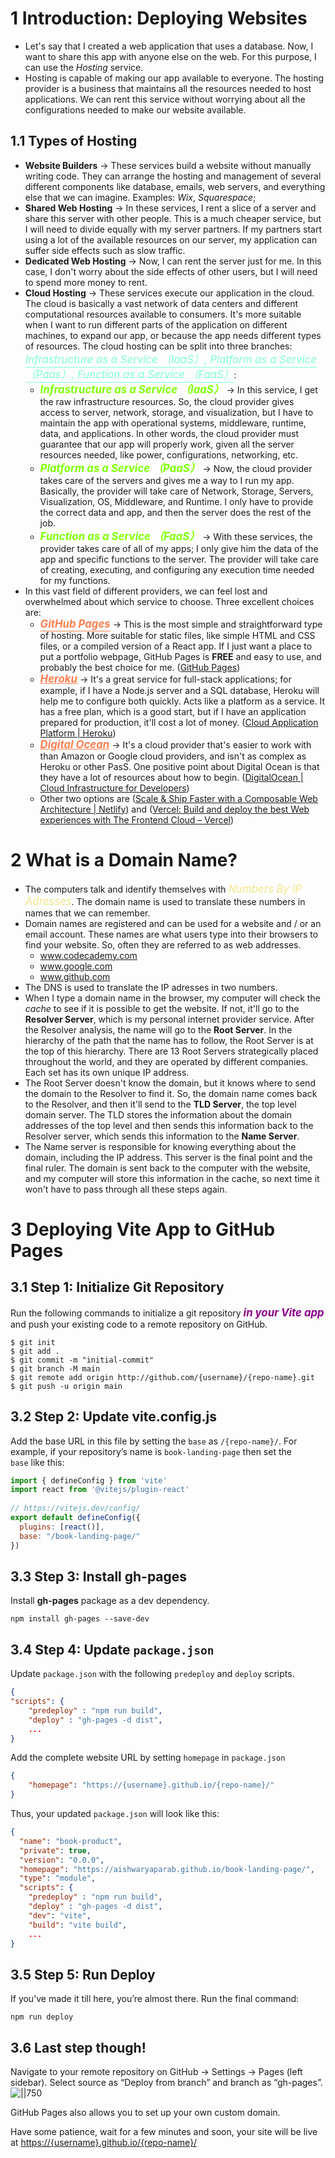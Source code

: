 # 1 Introduction: Deploying Websites

- Let's say that I created a web application that uses a database. Now, I want to share this app with anyone else on the web. For this purpose, I can use the *Hosting* service.
- Hosting is capable of making our app available to everyone. The hosting provider is a business that maintains all the resources needed to host applications. We can rent this service without worrying about all the configurations needed to make our website available.

## 1.1 Types of Hosting

- **Website Builders** -> These services build a website without manually writing code. They can arrange the hosting and management of several different components like database, emails, web servers, and everything else that we can imagine. Examples: *Wix*, *Squarespace*;
- **Shared Web Hosting** -> In these services, I rent a slice of a server and share this server with other people. This is a much cheaper service, but I will need to divide equally with my server partners. If my partners start using a lot of the available resources on our server, my application can suffer side effects such as slow traffic.
- **Dedicated Web Hosting** -> Now, I can rent the server just for me. In this case, I don't worry about the side effects of other users, but I will need to spend more money to rent.
- **Cloud Hosting** -> These services execute our application in the cloud. The cloud is basically a vast network of data centers and different computational resources available to consumers. It's more suitable when I want to run different parts of the application on different machines, to expand our app, or because the app needs different types of resources. The cloud hosting can be split into three branches: <span style="color: Aquamarine; font-size: 1.2em;"><em style="color: inherit; text-decoration: underline; text-underline-offset: 6px">Infrastructure as a Service （IaaS）, Platform as a Service （Paas）, Function as a Service （FaaS）</em></span>:
	- <span style="color: chartreuse; font-size: 1.2em;"><strong style="color: inherit;"><em style="color: inherit;">Infrastructure as a Service （IaaS）</em></strong></span> -> In this service, I get the raw infrastructure resources. So, the cloud provider gives access to server, network, storage, and visualization, but I have to maintain the app with operational systems, middleware, runtime, data, and applications. In other words, the cloud provider must guarantee that our app will properly work, given all the server resources needed, like power, configurations, networking, etc.
	- <span style="color: chartreuse; font-size: 1.2em;"><strong style="color: inherit;"><em style="color: inherit;">Platform as a Service （PaaS）</em></strong></span> -> Now, the cloud provider takes care of the servers and gives me a way to I run my app. Basically, the provider will take care of Network, Storage, Servers, Visualization, OS, Middleware, and Runtime. I only have to provide the correct data and app, and then the server does the rest of the job.
	- <span style="color: chartreuse; font-size: 1.2em;"><strong style="color: inherit;"><em style="color: inherit;">Function as a Service （FaaS）</em></strong></span> -> With these services, the provider takes care of all of my apps; I only give him the data of the app and specific functions to the server. The provider will take care of creating, executing, and configuring any execution time needed for my functions.
- In this vast field of different providers, we can feel lost and overwhelmed about which service to choose. Three excellent choices are:
	- <span style="color: coral; font-size: 1.2em;"><strong style="color: inherit;"><em style="color: inherit; text-decoration: underline; text-underline-offset: 5px;">GitHub Pages</em></strong></span> -> This is the most simple and straightforward type of hosting. More suitable for static files, like simple HTML and CSS files, or a compiled version of a React app. If I just want a place to put a portfolio webpage, GitHub Pages is **FREE** and easy to use, and probably the best choice for me. ([GitHub Pages](https://pages.github.com/))
	-  <span style="color: coral; font-size: 1.2em;"><strong style="color: inherit;"><em style="color: inherit; text-decoration: underline; text-underline-offset: 5 px;">Heroku</em></strong></span> -> It's a great service for full-stack applications; for example, if I have a Node.js server and a SQL database, Heroku will help me to configure both quickly. Acts like a platform as a service. It has a free plan, which is a good start, but if I have an application prepared for production, it'll cost a lot of money. ([Cloud Application Platform | Heroku](https://www.heroku.com/home))
	-  <span style="color: coral; font-size: 1.2em;"><strong style="color: inherit;"><em style="color: inherit; text-decoration: underline; text-underline-offset: 5 px;">Digital Ocean</em></strong></span> -> It's a cloud provider that's easier to work with than Amazon or Google cloud providers, and isn't as complex as Heroku or other PasS. One positive point about Digital Ocean is that they have a lot of resources about how to begin. ([DigitalOcean | Cloud Infrastructure for Developers](https://www.digitalocean.com/))
	- Other two options are ([Scale & Ship Faster with a Composable Web Architecture | Netlify](https://www.netlify.com/)) and ([Vercel: Build and deploy the best Web experiences with The Frontend Cloud – Vercel](https://vercel.com/))

# 2 What is a Domain Name?

- The computers talk and identify themselves with <span style="color: khaki; font-size: 1.2em;"><em style="color: inherit; text-transform: capitalize">numbers by IP adresses</em></span>. The domain name is used to translate these numbers in names that we can remember.
- Domain names are registered and can be used for a website and / or an email account. These names are what users type into their browsers to find your website. So, often they are referred to as web addresses.
	- www.codecademy.com
	- www.google.com
	- www.github.com
- The DNS is used to translate the IP adresses in two numbers.
- When I type a domain name in the browser, my computer will check the *cache* to see if it is possible to get the website. If not, it'll go to the **Resolver Server**, which is my personal internet provider service. After the Resolver analysis, the name will go to the **Root Server**. In the hierarchy of the path that the name has to follow, the Root Server is at the top of this hierarchy. There are 13 Root Servers strategically placed throughout the world, and they are operated by different companies. Each set has its own unique IP address.
- The Root Server doesn't know the domain, but it knows where to send the domain to the Resolver to find it. So, the domain name comes back to the Resolver, and then it'll send to the **TLD Server**, the top level domain server. The TLD stores the information about the domain addresses of the top level and then sends this information back to the Resolver server, which sends this information to the **Name Server**.
- The Name server is responsible for knowing everything about the domain, including the IP address. This server is the final point and the final ruler. The domain is sent back to the computer with the website, and my computer will store this information in the cache, so next time it won't have to pass through all these steps again.

# 3 Deploying Vite App to GitHub Pages

## 3.1 Step 1: Initialize Git Repository

Run the following commands to initialize a git repository <span style="color: darkmagenta; font-size: 1.2em;"><strong style="color: inherit;"><em style="color: inherit;">in your Vite app</em></strong></span> and push your existing code to a remote repository on GitHub.

```shell title="Git commands in a Vite project"
$ git init  
$ git add .  
$ git commit -m "initial-commit"  
$ git branch -M main  
$ git remote add origin http://github.com/{username}/{repo-name}.git  
$ git push -u origin main
```

## 3.2 Step 2: Update vite.config.js

Add the base URL in this file by setting the `base` as `/{repo-name}/`. For example, if your repository’s name is `book-landing-page` then set the `base` like this:

```js title=vite.config.js
import { defineConfig } from 'vite'  
import react from '@vitejs/plugin-react'  
  
// https://vitejs.dev/config/  
export default defineConfig({  
  plugins: [react()],  
  base: "/book-landing-page/"  
})
```

## 3.3 Step 3: Install gh-pages

Install **gh-pages** package as a dev dependency.

```shell
npm install gh-pages --save-dev
```

## 3.4 Step 4: Update `package.json`

Update `package.json` with the following `predeploy` and `deploy` scripts.

```json
{
"scripts": {
    "predeploy" : "npm run build",
    "deploy" : "gh-pages -d dist",
    ...
}
```

Add the complete website URL by setting `homepage` in `package.json`

```json
{
	"homepage": "https://{username}.github.io/{repo-name}/"
}
```

Thus, your updated `package.json` will look like this:

```json
{  
  "name": "book-product",  
  "private": true,  
  "version": "0.0.0",  
  "homepage": "https://aishwaryaparab.github.io/book-landing-page/",  
  "type": "module",  
  "scripts": {  
    "predeploy" : "npm run build",  
    "deploy" : "gh-pages -d dist",  
    "dev": "vite",  
    "build": "vite build",  
    ...  
}
```

## 3.5 Step 5: Run Deploy

If you’ve made it till here, you’re almost there. Run the final command:

```shell
npm run deploy
```

## 3.6 Last step though!

Navigate to your remote repository on GitHub -> Settings -> Pages (left sidebar). Select source as “Deploy from branch” and branch as “gh-pages”.
![||750](https://miro.medium.com/v2/resize:fit:700/1*ybobpluBHeEmanhK7DmdNw.png)

GitHub Pages also allows you to set up your own custom domain.

Have some patience, wait for a few minutes and soon, your site will be live at [https://{username}.github.io/{repo-name}/](https://medium.com/@aishwaryaparab1/%7Busername%7D.github.io/%7Brepo-name%7D/)